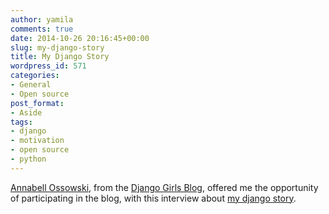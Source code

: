 ```yaml
---
author: yamila
comments: true
date: 2014-10-26 20:16:45+00:00
slug: my-django-story
title: My Django Story
wordpress_id: 571
categories:
- General
- Open source
post_format:
- Aside
tags:
- django
- motivation
- open source
- python
---
```


[Annabell Ossowski](https://twitter.com/OssAnna16), from the [Django Girls Blog](http://blog.djangogirls.org/), offered me the opportunity of participating in the blog, with this interview about [my django story](http://blog.djangogirls.org/post/100823842123/your-django-story-meet-yamila-moreno-suarez).
